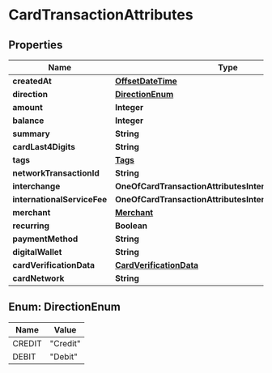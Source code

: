 # CardTransactionAttributes

## Properties
Name | Type | Description | Notes
------------ | ------------- | ------------- | -------------
**createdAt** | [**OffsetDateTime**](OffsetDateTime.md) |  | 
**direction** | [**DirectionEnum**](#DirectionEnum) |  | 
**amount** | **Integer** |  | 
**balance** | **Integer** |  | 
**summary** | **String** |  | 
**cardLast4Digits** | **String** |  | 
**tags** | [**Tags**](Tags.md) |  |  [optional]
**networkTransactionId** | **String** |  |  [optional]
**interchange** | **OneOfCardTransactionAttributesInterchange** |  |  [optional]
**internationalServiceFee** | **OneOfCardTransactionAttributesInternationalServiceFee** |  |  [optional]
**merchant** | [**Merchant**](Merchant.md) |  | 
**recurring** | **Boolean** |  | 
**paymentMethod** | **String** |  |  [optional]
**digitalWallet** | **String** |  |  [optional]
**cardVerificationData** | [**CardVerificationData**](CardVerificationData.md) |  |  [optional]
**cardNetwork** | **String** |  |  [optional]

<a name="DirectionEnum"></a>
## Enum: DirectionEnum
Name | Value
---- | -----
CREDIT | &quot;Credit&quot;
DEBIT | &quot;Debit&quot;
